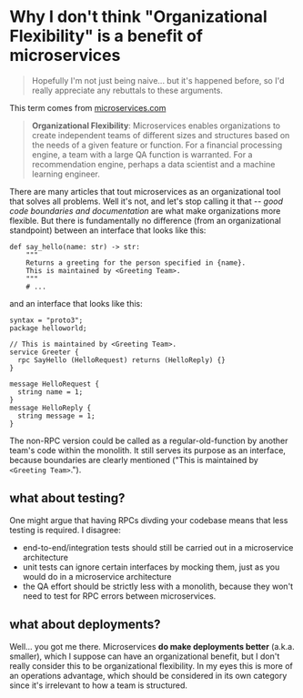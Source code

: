 
# Why I don't think "Organizational Flexibility" is a benefit of microservices

> Hopefully I'm not just being naive... but it's happened before, so I'd really appreciate any rebuttals to these arguments.

This term comes from [microservices.com](https://microservices.com)
> **Organizational Flexibility**: Microservices enables organizations to create independent teams of different sizes and structures based on the needs of a given feature or function. For a financial processing engine, a team with a large QA function is warranted. For a recommendation engine, perhaps a data scientist and a machine learning engineer. 

There are many articles that tout microservices as an organizational tool that solves all problems. Well it's not, and let's stop calling it that -- _good code boundaries and documentation_ are what make organizations more flexible. But there is fundamentally no difference (from an organizational standpoint) between an interface that looks like this:

```py3
def say_hello(name: str) -> str:
    """
    Returns a greeting for the person specified in {name}.
    This is maintained by <Greeting Team>.
    """
    # ...
```

and an interface that looks like this:

```proto3
syntax = "proto3";
package helloworld;

// This is maintained by <Greeting Team>.
service Greeter {
  rpc SayHello (HelloRequest) returns (HelloReply) {}
}

message HelloRequest {
  string name = 1;
}
message HelloReply {
  string message = 1;
}
```

The non-RPC version could be called as a regular-old-function by another team's code within the monolith. It still serves its purpose as an interface, because boundaries are clearly mentioned ("This is maintained by `<Greeting Team>`.").

## what about testing?
  
One might argue that having RPCs divding your codebase means that less testing is required. I disagree:

* end-to-end/integration tests should still be carried out in a microservice architecture
* unit tests can ignore certain interfaces by mocking them, just as you would do in a microservice architecture
* the QA effort should be strictly less with a monolith, because they won't need to test for RPC errors between microservices.

## what about deployments?
  
Well... you got me there. Microservices **do make deployments better** (a.k.a. smaller), which I suppose can have an organizational benefit, but I don't really consider this to be organizational flexibility. In my eyes this is more of an operations advantage, which should be considered in its own category since it's irrelevant to how a team is structured.
